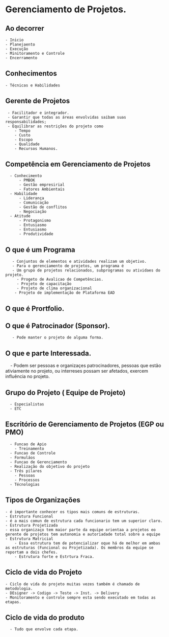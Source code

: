 # Gerenciamento de Projetos.
  
 ## Ao decorrer 
    - Inicio
    - Planejaento
    - Execução
    - Minitoramento e Controle
    - Encerramento
  
 ## Conhecimentos 
    - Técnicas e Habilidades 
  
 ## Gerente de Projetos
     - Facilitador e integrador.
     - Garantir que todas as áreas envolvidas saibam suas responsabilidades;
     - Equilibrar as restrições do projeto como
        - Tempo
        - Custo
        - Escopo
        - Qualidade
        - Recursos Humanos.
 ## Competência em Gerenciamento de Projetos 
      - Conhecimento
          - PMBOK
          - Gestão empresirial
          - Fatores Ambientais
      - Habilidade
          - Liderança
          - Comunicação
          - Gestão de conflitos
          - Negociação
      - Atitude
          - Protagonismo
          - Entusiasmo
          - Entusiasmo
          - Produtividade
          
  ## O que é um Programa
       - Conjuntos de elementos e atividades realizam um objetivo.
       - Para o gerenciamento de projetos, um programa é
       - Um grupo de projetos relacionados, subprogramas ou atividaes do projeto.
         - Progeto de Avalicao de Competências.
         - Projeto de capacitação
         - Projeto de clima organizacional
        - Projeto de implementação de Plataforma EAD
          
 ## O que é Prortfolio.
 
 ## O que é Patrocinador (Sponsor).
       - Pode manter o projeto de alguma forma.
 ## O que e parte Interessada.
      - Podem ser pessoas e organizaçes patrocinadores, pessoas que estão ativiamente no projeto, ou interreses possam ser              afetados, exercem influência no projeto.
 ## Grupo do Projeto ( Equipe de Projeto)
      - Especialistas
      - ETC
 ## Escritório de Gerenciamento de Projetos (EGP ou PMO)
      - Funcao de Apio
        - Treinamento
      - Funcao de Controle
      - Formuláos
      - Funcao de Gerenciamento
      - Realização do objetivo do projeto
      - Três pilares
        - Pessoas  
        - Processos
      - Técnologias
 ## Tipos de Organizações
    - é importante conhecer os tipos mais comuns de estruturas.
    - Estrutura Funcional
    - é a mais comun de estrutura cada funcionario tem um superior claro.
    - Estrutura Projetizada 
    - essa organizaço tem maior parte da equipe orientaa a projetos eo gerente de projetos tem autonomia e autoriadade total sobre a equipe
    - Estrutura Matricial
        - Essa estrutura tem de potencializar oque há de melhor em ambas as estruturas (Funcional ou Projetizada). Os membros da equipe se reportam a dois chefes.
        - Estrutura forte e Estrtura Fraca.
## Ciclo de vida do Projeto

    - Ciclo de vida do projeto muitas vezes também é chamado de metodologia.
    - DEsigner -> Codigo -> Teste -> Inst. -> Delivery      
    - Monitoramento e controle sempre esta sendo executado em todas as etapas.
## Ciclo de vida do produto
      - Tudo que envolve cada etapa.
